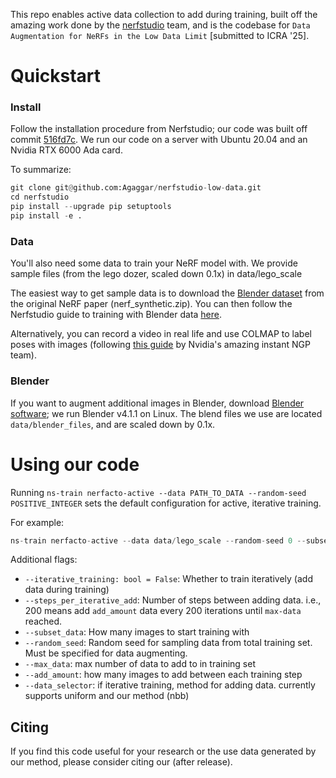 This repo enables active data collection to add during training, built off the amazing work done by the [nerfstudio](https://docs.nerf.studio/) team, and is the codebase for `Data Augmentation for NeRFs in the Low Data Limit` [submitted to ICRA '25].

# Quickstart
### Install
Follow the installation procedure from Nerfstudio; our code was built off commit [516fd7c](https://github.com/nerfstudio-project/nerfstudio/commit/516fd7c9ac73e28db6a522df57d7b22e7b0d6756). We run our code on a server with Ubuntu 20.04 and an Nvidia RTX 6000 Ada card.

To summarize:
```python
git clone git@github.com:Agaggar/nerfstudio-low-data.git
cd nerfstudio
pip install --upgrade pip setuptools
pip install -e .
```

### Data
You'll also need some data to train your NeRF model with. We provide sample files (from the lego dozer, scaled down 0.1x) in data/lego_scale

The easiest way to get sample data is to download the [Blender dataset](https://drive.google.com/drive/folders/128yBriW1IG_3NJ5Rp7APSTZsJqdJdfc1) from the original NeRF paper (nerf_synthetic.zip). You can then follow the Nerfstudio guide to training with Blender data [here](https://docs.nerf.studio/quickstart/existing_dataset.html).

Alternatively, you can record a video in real life and use COLMAP to label poses with images (following [this guide](https://github.com/NVlabs/instant-ngp/blob/master/docs/nerf_dataset_tips.md#colmap) by Nvidia's amazing instant NGP team).

### Blender
If you want to augment additional images in Blender, download [Blender software](https://www.blender.org/); we run Blender v4.1.1 on Linux. The blend files we use are located `data/blender_files`, and are scaled down by 0.1x.

# Using our code
Running `ns-train nerfacto-active --data PATH_TO_DATA --random-seed POSITIVE_INTEGER` sets the default configuration for active, iterative training.

For example:
```python
ns-train nerfacto-active --data data/lego_scale --random-seed 0 --subset-data 10 --max-data 15 --add-amount 5 --data-selector nbb
```

Additional flags:
- `--iterative_training: bool = False`: Whether to train iteratively (add data during training)
- `--steps_per_iterative_add`: Number of steps between adding data. i.e., 200 means add `add_amount` data every 200 iterations until `max-data` reached.
- `--subset_data`: How many images to start training with
- `--random_seed`: Random seed for sampling data from total training set. Must be specified for data augmenting.
- `--max_data`: max number of data to add to in training set
- `--add_amount`: how many images to add between each training step
- `--data_selector`: if iterative training, method for adding data. currently supports uniform and our method (nbb)

## Citing
If you find this code useful for your research or the use data generated by our method, please consider citing our (after release).
